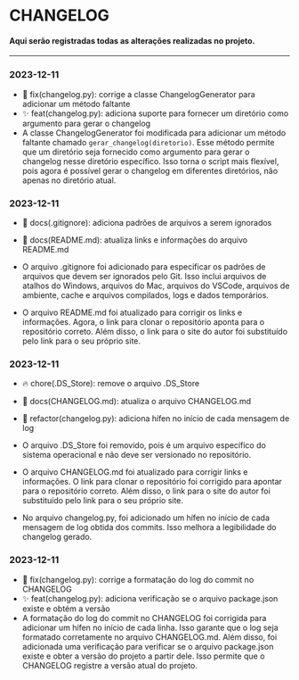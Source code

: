 # CHANGELOG

#### Aqui serão registradas todas as alterações realizadas no projeto.
---

### 2023-12-11
- 🔧 fix(changelog.py): corrige a classe ChangelogGenerator para adicionar um método faltante
- ✨ feat(changelog.py): adiciona suporte para fornecer um diretório como argumento para gerar o changelog
- A classe ChangelogGenerator foi modificada para adicionar um método faltante chamado `gerar_changelog(diretorio)`. Esse método permite que um diretório seja fornecido como argumento para gerar o changelog nesse diretório específico. Isso torna o script mais flexível, pois agora é possível gerar o changelog em diferentes diretórios, não apenas no diretório atual.

### 2023-12-11
- 📝 docs(.gitignore): adiciona padrões de arquivos a serem ignorados
- 📝 docs(README.md): atualiza links e informações do arquivo README.md

- O arquivo .gitignore foi adicionado para especificar os padrões de arquivos que devem ser ignorados pelo Git. Isso inclui arquivos de atalhos do Windows, arquivos do Mac, arquivos do VSCode, arquivos de ambiente, cache e arquivos compilados, logs e dados temporários.

- O arquivo README.md foi atualizado para corrigir os links e informações. Agora, o link para clonar o repositório aponta para o repositório correto. Além disso, o link para o site do autor foi substituído pelo link para o seu próprio site.

### 2023-12-11
- 🔥 chore(.DS_Store): remove o arquivo .DS_Store
- 📝 docs(CHANGELOG.md): atualiza o arquivo CHANGELOG.md
- 🔨 refactor(changelog.py): adiciona hífen no início de cada mensagem de log

- O arquivo .DS_Store foi removido, pois é um arquivo específico do sistema operacional e não deve ser versionado no repositório.

- O arquivo CHANGELOG.md foi atualizado para corrigir links e informações. O link para clonar o repositório foi corrigido para apontar para o repositório correto. Além disso, o link para o site do autor foi substituído pelo link para o seu próprio site.

- No arquivo changelog.py, foi adicionado um hífen no início de cada mensagem de log obtida dos commits. Isso melhora a legibilidade do changelog gerado.

### 2023-12-11
- 🐛 fix(changelog.py): corrige a formatação do log do commit no CHANGELOG
- ✨ feat(changelog.py): adiciona verificação se o arquivo package.json existe e obtém a versão
- A formatação do log do commit no CHANGELOG foi corrigida para adicionar um hífen no início de cada linha. Isso garante que o log seja formatado corretamente no arquivo CHANGELOG.md. Além disso, foi adicionada uma verificação para verificar se o arquivo package.json existe e obter a versão do projeto a partir dele. Isso permite que o CHANGELOG registre a versão atual do projeto.
